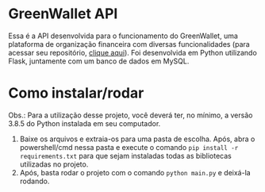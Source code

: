 # GreenWallet API
Essa é a API desenvolvida para o funcionamento do GreenWallet, uma plataforma de organização financeira com diversas funcionalidades (para acessar seu repositório, [clique aqui](https://github.com/MatheusBiazotto/GreenWallet-tcc)). Foi desenvolvida em Python utilizando Flask, juntamente com um banco de dados em MySQL.

# Como instalar/rodar
Obs.: Para a utilização desse projeto, você deverá ter, no mínimo, a versão 3.8.5 do Python instalada em seu computador.

1. Baixe os arquivos e extraia-os para uma pasta de escolha. Após, abra o powershell/cmd nessa pasta e execute o comando ````pip install -r requirements.txt```` para que sejam instaladas todas as bibliotecas utilizadas no projeto.
2. Após, basta rodar o projeto com o comando ````python main.py```` e deixá-la rodando.
